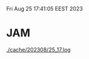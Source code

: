 Fri Aug 25 17:41:05 EEST 2023
# JAM
<a href='./cache/202308/25_17.log'>./cache/202308/25_17.log</a>
